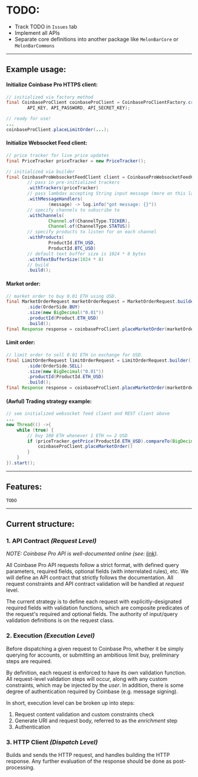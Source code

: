 # TODO:
* Track TODO in `Issues` tab
* Implement all APIs
* Separate core definitions into another package like `MelonBarCore` or `MelonBarCommons`

---------------------------------
## Example usage:

#### Initialize Coinbase Pro HTTPS client:
```java
// initialized via factory method
final CoinbaseProClient coinbaseProClient = CoinbaseProClientFactory.createClient(
        API_KEY, API_PASSWORD, API_SECRET_KEY);

// ready for use!
...
coinbaseProClient.placeLimitOrder(...);
```

#### Initialize Websocket Feed client:
```java
// price tracker for live price updates
final PriceTracker priceTracker = new PriceTracker();

// initialized via builder
final CoinbaseProWebsocketFeedClient client = CoinbaseProWebsocketFeedClient.builder()
        // pass in pre-initialized trackers
        .withTrackers(priceTracker)
        // pass lambdas accepting String input message (more on this later)
        .withMessageHandlers(
                (message) -> log.info("got message: {}"))
        // specify channels to subscribe to
        .withChannels(
                Channel.of(ChannelType.TICKER),
                Channel.of(ChannelType.STATUS))
        // specify products to listen for on each channel 
        .withProducts(
                ProductId.ETH_USD,
                ProductId.BTC_USD)
        // default text buffer size is 1024 * 8 bytes 
        .withTextBufferSize(1024 * 8)
        // build
        .build();
```

#### Market order:
```java
// market order to buy 0.01 ETH using USD.
final MarketOrderRequest marketOrderRequest = MarketOrderRequest.builder()
        .side(OrderSide.BUY)
        .size(new BigDecimal("0.01"))
        .productId(Product.ETH_USD)
        .build();
final Response response = coinbaseProClient.placeMarketOrder(marketOrderRequest);
```

#### Limit order:
```java
// limit order to sell 0.01 ETH in exchange for USD.
final LimitOrderRequest limitOrderRequest = LimitOrderRequest.builder()
        .side(OrderSide.SELL)
        .size(new BigDecimal("0.01"))
        .productId(ProductId.ETH_USD)
        .build();
final Response response = coinbaseProClient.placeMarketOrder(marketOrderRequest);
```

#### (Awful) Trading strategy example:
```java
// see initialized websocket feed client and REST client above
...
new Thread(() ->{
    while (true) {
        // buy 100 ETH whenever 1 ETH <= 2 USD
        if (priceTracker.getPrice(ProductId.ETH_USD).compareTo(BigDecimal.TWO) <= 0) {
            coinbaseProClient.placeMarketOrder()
        }
    }
}).start();
```

---------------------------------
## Features:

```
TODO
```

---------------------------------

## Current structure:

### 1. API Contract _(Request Level)_ 
_NOTE: Coinbase Pro API is well-documented online (see: [link](https://docs.pro.coinbase.com/))._

All Coinbase Pro API requests follow a strict format, with defined query parameters,
required fields, optional fields (with interrelated rules), etc. We will define an
API contract that strictly follows the documentation. All request constraints and API
contract validation will be handled at _request_ level.

The current strategy is to define each request with explicitly-designated required
fields with validation functions, which are composite predicates of the request's
required and optional fields. The authority of input/query validation definitions is on the request
class.

### 2. Execution _(Execution Level)_
Before dispatching a given request to Coinbase Pro, whether it be simply querying for
accounts, or submitting an ambitious limit buy, preliminary steps are required.

By definition, each request is enforced to have its own validation function. All request-level
validation steps will occur, along with any custom constraints, which may be injected by the
_user_. In addition, there is some degree of authentication required by Coinbase (e.g. message 
signing).

In short, execution level can be broken up into steps:
1. Request content validation and custom constraints check
2. Generate URI and request body, referred to as the _enrichment_ step
2. Authentication

### 3. HTTP Client _(Dispatch Level)_
Builds and sends the HTTP request, and handles building the HTTP response. Any further
evaluation of the response should be done as post-processing.
